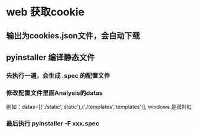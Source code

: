 # web 获取cookie
## 输出为cookies.json文件，会自动下载
## pyinstaller 编译静态文件
### 先执行一遍，会生成 .spec 的配置文件
### 修改配置文件里面Analysis的datas
例如：datas=[('./static','static'),('./templates','templates')],
windows 是双斜杠
### 最后执行 pyinstaller -F xxx.spec